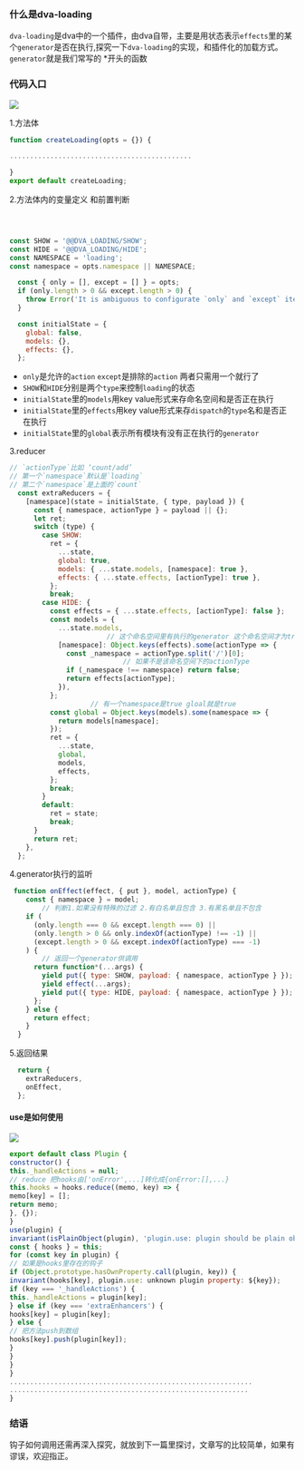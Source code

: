 ### 什么是dva-loading

`dva-loading`是dva中的一个插件，由dva自带，主要是用状态表示`effects`里的某个`generator`是否在执行,探究一下`dva-loading`的实现，和插件化的加载方式。
`generator`就是我们常写的 *开头的函数

### 代码入口

![](https://cdn.nlark.com/yuque/0/2020/png/1512483/1591944772720-4dad1ffe-a0cd-4fa2-8ea8-dc9fc3e4593b.png#align=left&display=inline&height=552&originHeight=552&originWidth=237&size=0&status=done&style=none&width=237)

1.方法体
```javascript
function createLoading(opts = {}) {

.............................................

}
export default createLoading;
```

2.方法体内的变量定义 和前置判断 
```javascript


  
const SHOW = '@@DVA_LOADING/SHOW';
const HIDE = '@@DVA_LOADING/HIDE';
const NAMESPACE = 'loading';
const namespace = opts.namespace || NAMESPACE;

  const { only = [], except = [] } = opts;
  if (only.length > 0 && except.length > 0) {
    throw Error('It is ambiguous to configurate `only` and `except` items at the same time.');
  }

  const initialState = {
    global: false,
    models: {},
    effects: {},
  };
```

- `only`是允许的`action` `except`是排除的`action` 两者只需用一个就行了
- `SHOW`和`HIDE`分别是两个`type`来控制`loading`的状态
- `initialState`里的`models`用key value形式来存命名空间和是否正在执行
- `initialState`里的`effects`用key value形式来存`dispatch`的`type`名和是否正在执行
- `initialState`里的`global`表示所有模块有没有正在执行的`generator`

3.reducer

```javascript
// `actionType`比如 ‘count/add’
// 第一个`namespace`默认是`loading`
// 第二个`namespace`是上面的`count`
  const extraReducers = {
    [namespace](state = initialState, { type, payload }) {
      const { namespace, actionType } = payload || {};
      let ret;
      switch (type) {
        case SHOW:
          ret = {
            ...state,
            global: true,
            models: { ...state.models, [namespace]: true },
            effects: { ...state.effects, [actionType]: true },
          };
          break;
        case HIDE: {
          const effects = { ...state.effects, [actionType]: false };
          const models = {
            ...state.models,
						// 这个命名空间里有执行的generator 这个命名空间才为true
            [namespace]: Object.keys(effects).some(actionType => {
              const _namespace = actionType.split('/')[0];
							// 如果不是该命名空间下的actionType
              if (_namespace !== namespace) return false;
              return effects[actionType];
            }),
          };
					// 有一个namespace是true gloal就是true
          const global = Object.keys(models).some(namespace => {
            return models[namespace];
          });
          ret = {
            ...state,
            global,
            models,
            effects,
          };
          break;
        }
        default:
          ret = state;
          break;
      }
      return ret;
    },
  };
```

4.generator执行的监听

```javascript
 function onEffect(effect, { put }, model, actionType) {
    const { namespace } = model;
		// 判断1.如果没有特殊的过滤 2.有白名单且包含 3.有黑名单且不包含
    if (
      (only.length === 0 && except.length === 0) ||
      (only.length > 0 && only.indexOf(actionType) !== -1) ||
      (except.length > 0 && except.indexOf(actionType) === -1)
    ) {
		// 返回一个generator供调用
      return function*(...args) {
        yield put({ type: SHOW, payload: { namespace, actionType } });
        yield effect(...args);
        yield put({ type: HIDE, payload: { namespace, actionType } });
      };
    } else {
      return effect;
    }
  }
```

5.返回结果

```javascript
  return {
    extraReducers,
    onEffect,
  };
```

#### use是如何使用

![](https://cdn.nlark.com/yuque/0/2020/png/1512483/1591944773251-1b25af48-7559-4484-ba9a-27b18848b1fa.png#align=left&display=inline&height=628&originHeight=628&originWidth=228&size=0&status=done&style=none&width=228)
```javascript
export default class Plugin {
constructor() {
this._handleActions = null;
// reduce 把hooks由['onError',...]转化成{onError:[],...}
this.hooks = hooks.reduce((memo, key) => {
memo[key] = [];
return memo;
}, {});
}
use(plugin) {
invariant(isPlainObject(plugin), 'plugin.use: plugin should be plain object');
const { hooks } = this;
for (const key in plugin) {
// 如果是hooks里存在的钩子
if (Object.prototype.hasOwnProperty.call(plugin, key)) {
invariant(hooks[key], plugin.use: unknown plugin property: ${key});
if (key === '_handleActions') {
this._handleActions = plugin[key];
} else if (key === 'extraEnhancers') {
hooks[key] = plugin[key];
} else {
// 把方法push到数组
hooks[key].push(plugin[key]);
}
}
}
}
............................................................
...........................................................
}
```
### 结语

钩子如何调用还需再深入探究，就放到下一篇里探讨，文章写的比较简单，如果有谬误，欢迎指正。
